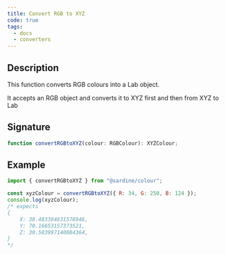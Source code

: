 ```yaml
---
title: Convert RGB to XYZ
code: true
tags:
  - docs
  - converters
---
```


## Description

This function converts RGB colours into a Lab object.

It accepts an RGB object and converts it to XYZ first and then from XYZ to Lab

## Signature

```typescript
function convertRGBtoXYZ(colour: RGBColour): XYZColour;
```

## Example

```javascript
import { convertRGBtoXYZ } from "@sardine/colour";

const xyzColour = convertRGBtoXYZ({ R: 34, G: 250, B: 124 });
console.log(xyzColour);
/* expects 
{
    X: 38.483384631576946,
    Y: 70.16653157373521,
    Z: 30.583997140084364,
}
*/
```
